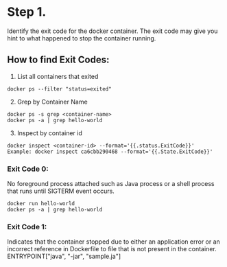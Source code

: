 # Step 1. 
Identify the exit code for the docker container.
The exit code may give you hint to what happened to stop the container running.

## How to find Exit Codes:
1. List all containers that exited
```
docker ps --filter "status=exited"
```

2. Grep by Container Name
```
docker ps -s grep <container-name>
docker ps -a | grep hello-world
```

3. Inspect by container id

```
docker inspect <container-id> --format='{{.status.ExitCode}}'
Example: docker inspect ca6cbb290468 --format='{{.State.ExitCode}}'
```


### Exit Code 0:
No foreground process attached such as Java process or a shell process that runs until SIGTERM event occurs.

```
docker run hello-world
docker ps -a | grep hello-world
```

### Exit Code 1:
Indicates that the container stopped due to either an application error or an incorrect reference in Dockerfile to file that is not present in the container.
ENTRYPOINT["java", "-jar", "sample.ja"]



